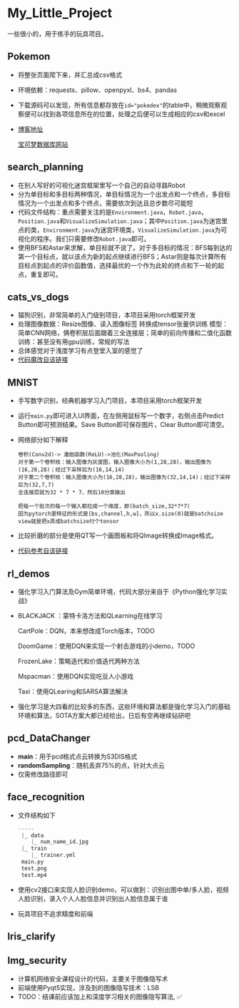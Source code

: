 # My_Little_Project
一些很小的，用于练手的玩具项目。

## Pokemon

- 将整张页面爬下来，并汇总成csv格式

- 环境依赖：requests、pillow、openpyxl、bs4、pandas

- 下载源码可以发现，所有信息都存放在`id="pokedex"`的table中，稍微观察观察便可以找到各项信息所在的位置，处理之后便可以生成相应的csv和excel

- [博客地址](https://micro-han.github.io/2022/01/14/%E5%AE%9D%E5%8F%AF%E6%A2%A6%E6%95%B0%E6%8D%AE%E5%BA%93%E7%88%AC%E8%99%AB/)

  [宝可梦数据库网站](https://pokemondb.net/pokedex/all)

## search_planning

- 在别人写好的可视化迷宫框架里写一个自己的自动寻路Robot
- 分为单目标和多目标两种情况，单目标情况为一个出发点和一个终点，多目标情况为一个出发点和多个终点，需要依次到达且总步数尽可能短
- 代码文件结构：重点需要关注的是`Environment.java`，`Robot.java`，`Position.java`和`VisualizeSimulation.java`；其中`Position.java`为迷宫里点的类，`Environment.java`为迷宫环境类，`VisualizeSimulation.java`为可视化的程序。我们只需要修改`Robot.java`即可。
- 使用BFS和Astar来求解，单目标就不说了。对于多目标的情况：BFS每到达的第一个目标点，就以该点为新的起点继续进行BFS；Astar则是每次计算所有目标点到起点的评价函数值，选择最优的一个作为此轮的终点和下一轮的起点，重复即可。

## cats_vs_dogs

- 猫狗识别，非常简单的入门级别项目，本项目采用torch框架开发
- 处理图像数据：Resize图像、读入图像标签 转换成tensor张量供训练
  模型：简单CNN网络，俩卷积层后面跟着三全连接层；简单的前向传播和二值化函数
  训练：甚至没有用gpu训练，常规的写法
- 总体感觉对于浅度学习有点登堂入室的感觉了
- [代码魔改自该链接](https://github.com/xbliuHNU/DogsVsCats)

## MNIST

- 手写数字识别，经典机器学习入门项目，本项目采用torch框架开发

- 运行`main.py`即可进入UI界面，在左侧用鼠标写一个数字，右侧点击Predict Button即可预测结果。Save Button即可保存图片，Clear Button即可清空。

- 网络部分如下解释

  ```
  卷积(Conv2d)-> 激励函数(ReLU)->池化(MaxPooling)
  对于第一个卷积核：输入图像为灰度图，输入图像大小为(1,28,28)，输出图像为(16,28,28)；经过下采样后为(16,14,14)
  对于第二个卷积核：输入图像大小为(16,28,28)，输出图像为(32,14,14)；经过下采样后为(32,7,7)
  全连接层就为32 * 7 * 7，然后10分类输出
  
  把每一个批次的每一个输入都拉成一个维度，即(batch_size,32*7*7)
  因为pytorch里特征的形式是[bs,channel,h,w]，所以x.size(0)就是batchsize
  view就是把x弄成batchsize行个tensor
  ```

- 比较折磨的部分是使用QT写一个画图板和将QImage转换成Image格式。

- [代码参考自该链接](https://github.com/1240117300/MINIST)

## rl_demos

- 强化学习入门算法及Gym简单环境，代码大部分来自于《Python强化学习实战》

- BLACKJACK ：蒙特卡洛方法和QLearning在线学习

  CartPole：DQN，本来想改成Torch版本，TODO

  DoomGame：使用DQN来实现一个射击游戏的小demo，TODO

  FrozenLake：策略迭代和价值迭代两种方法

  Mspacman：使用DQN实现吃豆人小游戏

  Taxi：使用QLearing和SARSA算法解决

- 强化学习是大四看的比较多的东西，这些环境和算法都是强化学习入门的基础环境和算法，SOTA方案大都已经给出，日后有空再继续钻研吧

## pcd_DataChanger

- **main**：用于pcd格式点云转换为S3DIS格式
- **randomSampling**：随机丢弃75%的点，针对大点云
- 仅需修改路径即可

## face_recognition

- 文件结构如下

  ```python
  -----
   |_ data
      |_ num_name_id.jpg
   |_ train
      |_ trainer.yml
   main.py
   test.png
   test.mp4
  ```

- 使用cv2接口来实现人脸识别demo，可以做到：识别出图中单/多人脸，视频人脸识别，录入个人人脸信息并识别出人脸信息属于谁

- 玩具项目不追求精度和前端

## lris_clarify

## Img_security

- 计算机网络安全课程设计的代码，主要关于图像隐写术
- 前端使用Pyqt5实现，涉及到的图像隐写技术：LSB
- TODO：结课前应该加上和深度学习相关的图像隐写算法, ✅

